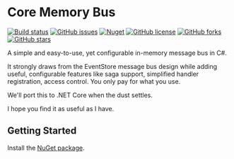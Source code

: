 # Core Memory Bus
[![Build status](https://ci.appveyor.com/api/projects/status/9131ajlthj55apdx?svg=true)](https://ci.appveyor.com/project/machonky/corememorybus)
[![GitHub issues](https://img.shields.io/github/issues/CoreMemoryBus/CoreMemoryBus.svg)](https://github.com/CoreMemoryBus/CoreMemoryBus/issues)
[![Nuget](https://img.shields.io/nuget/v/CoreMemoryBus.svg)](https://www.nuget.org/packages/CoreMemoryBus)
[![GitHub license](https://img.shields.io/badge/license-New%20BSD-blue.svg)](https://raw.githubusercontent.com/CoreMemoryBus/CoreMemoryBus/master/LICENSE.md)
[![GitHub forks](https://img.shields.io/github/forks/CoreMemoryBus/CoreMemoryBus.svg?style=social&label=Fork)](https://github.com/CoreMemoryBus/CoreMemoryBus/network)
[![GitHub stars](https://img.shields.io/github/stars/CoreMemoryBus/CoreMemoryBus.svg?style=social&label=Star)](https://github.com/CoreMemoryBus/CoreMemoryBus/stargazers)

A simple and easy-to-use, yet configurable in-memory message bus in C#.

It strongly draws from the EventStore message bus design while adding useful, configurable features like saga support, simplified handler registration, access control. You only pay for what you use.

We'll port this to .NET Core when the dust settles.

I hope you find it as useful as I have.

## Getting Started

Install the [NuGet package](https://www.nuget.org/packages/CoreMemoryBus).
